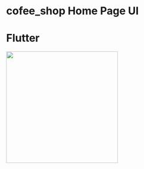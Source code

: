 # cofee_shop Home Page UI
# Flutter
<img src="https://user-images.githubusercontent.com/81307707/139103606-465311c7-d11a-45c8-874f-2edb8cc61738.png" width="300">
